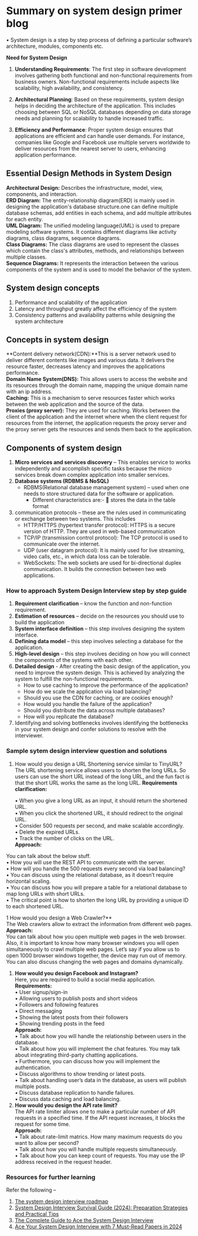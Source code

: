 # Summary on system design primer blog
•	System design is a step by step process of defining a particular software’s architecture, modules, components etc. 

**Need for System Design**

1. **Understanding Requirements**: The first step in software development involves gathering both functional and non-functional requirements from business owners. Non-functional requirements include aspects like scalability, high availability, and consistency.

2. **Architectural Planning**: Based on these requirements, system design helps in deciding the architecture of the application. This includes choosing between SQL or NoSQL databases depending on data storage needs and planning for scalability to handle increased traffic.

3. **Efficiency and Performance**: Proper system design ensures that applications are efficient and can handle user demands. For instance, companies like Google and Facebook use multiple servers worldwide to deliver resources from the nearest server to users, enhancing application performance.

## Essential Design Methods in System Design
 **Architectural Design:** Describes the infrastructure, model, view, components, and interaction.  
**ERD Diagram:** The entity-relationship diagram(ERD) is mainly used in designing the application's database structure.one can define multiple database schemas, add entities in each schema, and add multiple attributes for each entity.  
**UML Diagram:** The unified modeling language(UML) is used to prepare modeling software systems. It contains different diagrams like activity diagrams, class diagrams, sequence diagrams.  
**Class Diagrams:** The class diagrams are used to represent the classes which contain the class's attributes, methods, and relationships between multiple classes.  
**Sequence Diagrams:** It represents the interaction between the various components of the system and is used to model the behavior of the system.
## System design concepts
1.	Performance and scalability of the application 
1.	Latency and throughput greatly affect the efficiency of the system
1.	Consistency patterns and availability patterns while designing the system architecture

## Concepts in system design

**Content delivery network(CDN):**This is a server network used to deliver different contents like images and various data. It delivers the resource faster, decreases latency and improves the applications performance.  
**Domain Name System(DNS):** This allows users to access the website and its resources through the domain name, mapping the unique domain name with an ip address.  
**Caching:** This is a mechanism to serve resources faster which works between the web application and the source of the data.  
**Proxies (proxy server):** They are used for caching. Works between the client of the application and the internet where when the client request for resources from the internet, the application requests the proxy server and the proxy server gets the resources and sends them back to the application.

## Components of system design
1.	**Micro services and services discovery** – This enables service to works independently and accomplish specific tasks because the micro services break down complex application into smaller services.
1.	**Database systems (RDBMS & NoSQL)** 
    -   RDBMS(Relational database management system) – used when one needs to store structured data for the software or application. 
        -	Different characteristics are:-
	stores the data in the table format
1.	communication protocols – these are the rules used in communicating or exchange between two systems. This includes 
    -	HTTP/HTTPS (hypertext transfer protocol): HTTPS is a secure version of HTTP. They are used in web-based communication
    -   TCP/IP (transmission control protocol): The TCP protocol is used to communicate over the internet.
    -   UDP (user datagram protocol): It is mainly used for live streaming, video calls, etc., in which data loss can be tolerable.
    -   WebSockets: The web sockets are used for bi-directional duplex communication. It builds the connection between two web applications.

### How to approach System Design Interview step by step guide
1.	**Requirement clarification** – know the function and non-function requirement.
1.	**Estimation of resources** – decide on the resources you should use to build the application
1.	**System interface definition** – this step involves designing the system interface.
1.	**Defining data model** – this step involves selecting a database for the application.
1.	**High-level design** – this step involves deciding on how you will connect the components of the systems with each other.
1.	**Detailed design** - After creating the basic design of the application, you need to improve the system design. This is achieved by analyzing the system to fulfill the non-functional requirements.  
    - How to use caching to improve the performance of the application?
    - How do we scale the application via load balancing?
    - Should you use the CDN for caching, or are cookies enough?
    - How would you handle the failure of the application?
    - Should you distribute the data across multiple databases?
    - How will you replicate the database?
1.	Identifying and solving bottlenecks involves identifying the bottlenecks in your system design and confer solutions to resolve with the interviewer.
### Sample sytem design interview question and solutions
1. How would you design a URL Shortening service similar to TinyURL?  
The URL shortening service allows users to shorten the long URLs. So users can use the short URL instead of the long URL, and the fun fact is that the short URL works the same as the long URL.
**Requirements clarification:**  

    •	When you give a long URL as an input, it should return the shortened URL.  
    •	When you click the shortened URL, it should redirect to the original URL.  
    •	Consider 500 requests per second, and make scalable accordingly.  
    •	Delete the expired URLs.  
    •	Track the number of clicks on the URL.  
**Approach:**  

You can talk about the below stuff.  
•	How you will use the REST API to communicate with the server.  
•	How will you handle the 500 requests every second via load balancing?  
•	You can discuss using the relational database, as it doesn’t require horizontal scaling.  
•	You can discuss how you will prepare a table for a relational database to map long URLs with short URLs.  
•	The critical point is how to shorten the long URL by providing a unique ID to each shortened URL.  

1 How would you design a Web Crawler?**  
The Web crawlers allow to extract the information from different web pages.  
**Approach:**  
You can talk about how you open multiple web pages in the web browser. Also, it is important to know how many browser windows you will open simultaneously to crawl multiple web pages. Let’s say if you allow us to open 1000 browser windows together, the device may run out of memory.
You can also discuss changing the web pages and domains dynamically.  
1. **How would you design Facebook and Instagram?**  
Here, you are required to build a social media application.  
**Requirements:**  
    •	User signup/sign-in  
    •	Allowing users to publish posts and short videos  
    •	Followers and following features  
    •	Direct messaging  
    •	Showing the latest posts from their followers       
    •	Showing trending posts in the feed  
**Approach:**  
•	Talk about how you will handle the relationship between users in the database.  
•	Talk about how you will implement the chat features. You may talk about integrating third-party chatting applications.  
•	Furthermore, you can discuss how you will implement the authentication.  
•	Discuss algorithms to show trending or latest posts.  
•	Talk about handling user’s data in the database, as users will publish multiple posts.  
•	Discuss database replication to handle failures.  
•	Discuss data caching and load balancing.  
1. **How would you design the API rate limit?**  
The API rate limiter allows one to make a particular number of API requests in a specified time. If the API request increases, it blocks the request for some time.  
**Approach:**  
•	Talk about rate-limit matrics. How many maximum requests do you want to allow per second?  
•	Talk about how you will handle multiple requests simultaneously.  
•	Talk about how you can keep count of requests. You may use the IP address received in the request header.  

### Resources for further learning
Refer the following – 
1.	[The system design interview roadmap](https://www.designgurus.io/path/system-design-interview-playbook)
2.	[System Design Interview Survival Guide (2024): Preparation Strategies and Practical Tips](https://levelup.gitconnected.com/system-design-interview-survival-guide-2023-preparation-strategies-and-practical-tips-ba9314e6b9e3)
3.	[The Complete Guide to Ace the System Design Interview](https://www.designgurus.io/blog/complete-guide-sys-design)
4.	[Ace Your System Design Interview with 7 Must-Read Papers in 2024](https://www.designgurus.io/blog/sys-design-papers) 
